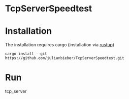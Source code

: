 # TcpServerSpeedtest


# Installation

The installation requires cargo (installation via [rustup](https://rustup.rs/))

```
cargo install --git https://github.com/julianbieber/TcpServerSpeedtest.git
```

# Run

tcp_server
